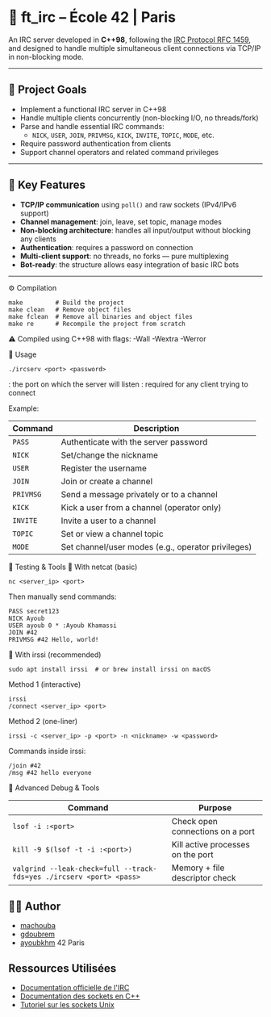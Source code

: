 # 📡 ft_irc – École 42 | Paris

An IRC server developed in **C++98**, following the [IRC Protocol RFC 1459](https://datatracker.ietf.org/doc/html/rfc1459), and designed to handle multiple simultaneous client connections via TCP/IP in non-blocking mode.

---

## 📌 Project Goals

- Implement a functional IRC server in C++98
- Handle multiple clients concurrently (non-blocking I/O, no threads/fork)
- Parse and handle essential IRC commands:
  - `NICK`, `USER`, `JOIN`, `PRIVMSG`, `KICK`, `INVITE`, `TOPIC`, `MODE`, etc.
- Require password authentication from clients
- Support channel operators and related command privileges

---

## 🧠 Key Features

- **TCP/IP communication** using `poll()` and raw sockets (IPv4/IPv6 support)
- **Channel management**: join, leave, set topic, manage modes
- **Non-blocking architecture**: handles all input/output without blocking any clients
- **Authentication**: requires a password on connection
- **Multi-client support**: no threads, no forks — pure multiplexing
- **Bot-ready**: the structure allows easy integration of basic IRC bots

---

⚙️ Compilation
```
make         # Build the project
make clean   # Remove object files
make fclean  # Remove all binaries and object files
make re      # Recompile the project from scratch
```
⚠️ Compiled using C++98 with flags: -Wall -Wextra -Werror

🚀 Usage
```
./ircserv <port> <password>
```
<port>: the port on which the server will listen
<password>: required for any client trying to connect

Example:

| Command   | Description                                        |
| --------- | -------------------------------------------------- |
| `PASS`    | Authenticate with the server password              |
| `NICK`    | Set/change the nickname                            |
| `USER`    | Register the username                              |
| `JOIN`    | Join or create a channel                           |
| `PRIVMSG` | Send a message privately or to a channel           |
| `KICK`    | Kick a user from a channel (operator only)         |
| `INVITE`  | Invite a user to a channel                         |
| `TOPIC`   | Set or view a channel topic                        |
| `MODE`    | Set channel/user modes (e.g., operator privileges) |


🧪 Testing & Tools
🔧 With netcat (basic)
```
nc <server_ip> <port>
```
Then manually send commands:

```
PASS secret123
NICK Ayoub
USER ayoub 0 * :Ayoub Khamassi
JOIN #42
PRIVMSG #42 Hello, world!
```
💬 With irssi (recommended)
```
sudo apt install irssi  # or brew install irssi on macOS
```
Method 1 (interactive)
```
irssi
/connect <server_ip> <port>
```
Method 2 (one-liner)
```
irssi -c <server_ip> -p <port> -n <nickname> -w <password>
```
Commands inside irssi:
 ```
/join #42
/msg #42 hello everyone
 ```
🧪 Advanced Debug & Tools

 
| Command                                                              | Purpose                           |
| -------------------------------------------------------------------- | --------------------------------- |
| `lsof -i :<port>`                                                    | Check open connections on a port  |
| `kill -9 $(lsof -t -i :<port>)`                                      | Kill active processes on the port |
| `valgrind --leak-check=full --track-fds=yes ./ircserv <port> <pass>` | Memory + file descriptor check    |


## 👨‍💻 Author
  
- [machouba](https://github.com/Machoub) 
- [gdoubrem](https://github.com/GinoDbm)
- [ayoubkhm](https://github.com/ayoubkhm)
42 Paris 

## Ressources Utilisées

- [Documentation officielle de l'IRC](https://tools.ietf.org/html/rfc2812)
- [Documentation des sockets en C++](https://www.boost.org/doc/libs/1_76_0/doc/html/boost_asio.html)
- [Tutoriel sur les sockets Unix](https://beej.us/guide/bgnet/)
